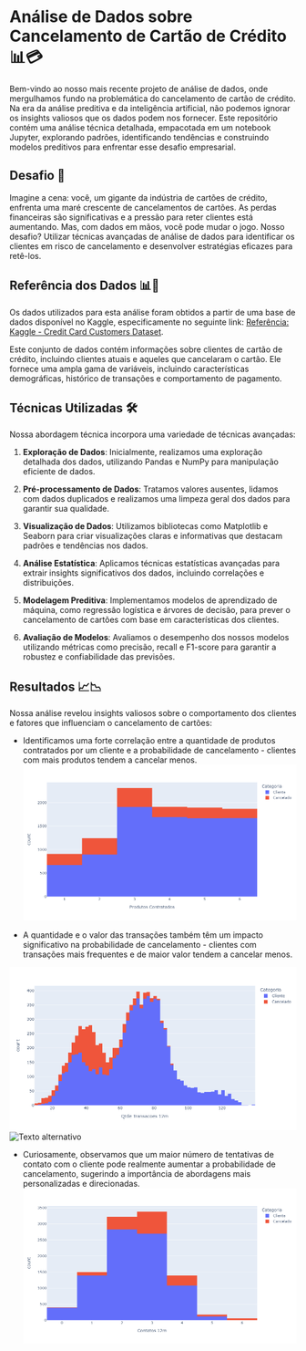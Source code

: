 
# Análise de Dados sobre Cancelamento de Cartão de Crédito 📊💳

Bem-vindo ao nosso mais recente projeto de análise de dados, onde mergulhamos fundo na problemática do cancelamento de cartão de crédito. Na era da análise preditiva e da inteligência artificial, não podemos ignorar os insights valiosos que os dados podem nos fornecer. Este repositório contém uma análise técnica detalhada, empacotada em um notebook Jupyter, explorando padrões, identificando tendências e construindo modelos preditivos para enfrentar esse desafio empresarial.

## Desafio 🎯

Imagine a cena: você, um gigante da indústria de cartões de crédito, enfrenta uma maré crescente de cancelamentos de cartões. As perdas financeiras são significativas e a pressão para reter clientes está aumentando. Mas, com dados em mãos, você pode mudar o jogo. Nosso desafio? Utilizar técnicas avançadas de análise de dados para identificar os clientes em risco de cancelamento e desenvolver estratégias eficazes para retê-los.

## Referência dos Dados 📊💾

Os dados utilizados para esta análise foram obtidos a partir de uma base de dados disponível no Kaggle, especificamente no seguinte link: [Referência: Kaggle - Credit Card Customers Dataset](https://www.kaggle.com/sakshigoyal7/credit-card-customers).

Este conjunto de dados contém informações sobre clientes de cartão de crédito, incluindo clientes atuais e aqueles que cancelaram o cartão. Ele fornece uma ampla gama de variáveis, incluindo características demográficas, histórico de transações e comportamento de pagamento.


## Técnicas Utilizadas 🛠️

Nossa abordagem técnica incorpora uma variedade de técnicas avançadas:

1. **Exploração de Dados**: Inicialmente, realizamos uma exploração detalhada dos dados, utilizando Pandas e NumPy para manipulação eficiente de dados.

2. **Pré-processamento de Dados**: Tratamos valores ausentes, lidamos com dados duplicados e realizamos uma limpeza geral dos dados para garantir sua qualidade.

3. **Visualização de Dados**: Utilizamos bibliotecas como Matplotlib e Seaborn para criar visualizações claras e informativas que destacam padrões e tendências nos dados.

4. **Análise Estatística**: Aplicamos técnicas estatísticas avançadas para extrair insights significativos dos dados, incluindo correlações e distribuições.

5. **Modelagem Preditiva**: Implementamos modelos de aprendizado de máquina, como regressão logística e árvores de decisão, para prever o cancelamento de cartões com base em características dos clientes.

6. **Avaliação de Modelos**: Avaliamos o desempenho dos nossos modelos utilizando métricas como precisão, recall e F1-score para garantir a robustez e confiabilidade das previsões.

## Resultados 📈📉

Nossa análise revelou insights valiosos sobre o comportamento dos clientes e fatores que influenciam o cancelamento de cartões:

- Identificamos uma forte correlação entre a quantidade de produtos contratados por um cliente e a probabilidade de cancelamento - clientes com mais produtos tendem a cancelar menos.
![Texto alternativo](ProdutosContratados.png)



- A quantidade e o valor das transações também têm um impacto significativo na probabilidade de cancelamento - clientes com transações mais frequentes e de maior valor tendem a cancelar menos.

![Texto alternativo](QuantidadedeTransação.png)
![Texto alternativo](ValoresdeTransação.png)


- Curiosamente, observamos que um maior número de tentativas de contato com o cliente pode realmente aumentar a probabilidade de cancelamento, sugerindo a importância de abordagens mais personalizadas e direcionadas.
![Texto alternativo](Contatos.png)

